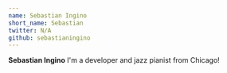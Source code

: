 ```yaml
---
name: Sebastian Ingino
short_name: Sebastian
twitter: N/A
github: sebastianingino
---
```


**Sebastian Ingino** I'm a developer and jazz pianist from Chicago!
